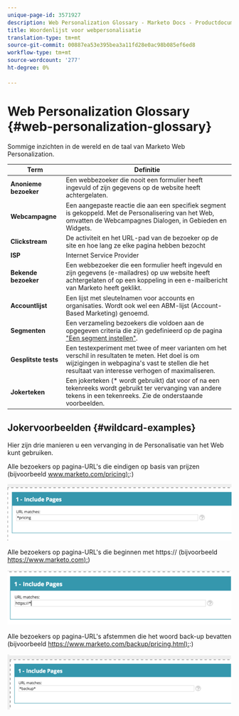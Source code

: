 ```yaml
---
unique-page-id: 3571927
description: Web Personalization Glossary - Marketo Docs - Productdocumentatie
title: Woordenlijst voor webpersonalisatie
translation-type: tm+mt
source-git-commit: 00887ea53e395bea3a11fd28e0ac98b085ef6ed8
workflow-type: tm+mt
source-wordcount: '277'
ht-degree: 0%

---
```



# Web Personalization Glossary {#web-personalization-glossary}

Sommige inzichten in de wereld en de taal van Marketo Web Personalization.

| Term | Definitie |
|---|---|
| **Anonieme bezoeker** | Een webbezoeker die nooit een formulier heeft ingevuld of zijn gegevens op de website heeft achtergelaten. |
| **Webcampagne** | Een aangepaste reactie die aan een specifiek segment is gekoppeld. Met de Personalisering van het Web, omvatten de Webcampagnes Dialogen, in Gebieden en Widgets. |
| **Clickstream** | De activiteit en het URL-pad van de bezoeker op de site en hoe lang ze elke pagina hebben bezocht |
| **ISP** | Internet Service Provider |
| **Bekende bezoeker** | Een webbezoeker die een formulier heeft ingevuld en zijn gegevens (e-mailadres) op uw website heeft achtergelaten of op een koppeling in een e-mailbericht van Marketo heeft geklikt. |
| **Accountlijst** | Een lijst met sleutelnamen voor accounts en organisaties. Wordt ook wel een ABM-lijst (Account-Based Marketing) genoemd. |
| **Segmenten** | Een verzameling bezoekers die voldoen aan de opgegeven criteria die zijn gedefinieerd op de pagina [&quot;Een segment instellen&quot;](../../../product-docs/web-personalization/using-web-segments/web-segments.md). |
| **Gesplitste tests** | Een testexperiment met twee of meer varianten om het verschil in resultaten te meten. Het doel is om wijzigingen in webpagina&#39;s vast te stellen die het resultaat van interesse verhogen of maximaliseren. |
| **Jokerteken** | Een jokerteken (* wordt gebruikt) dat voor of na een tekenreeks wordt gebruikt ter vervanging van andere tekens in een tekenreeks. Zie de onderstaande voorbeelden. |

## Jokervoorbeelden {#wildcard-examples}

Hier zijn drie manieren u een vervanging in de Personalisatie van het Web kunt gebruiken.

Alle bezoekers op pagina-URL&#39;s die eindigen op basis van prijzen (bijvoorbeeld [www.marketo.com/pricing):](http://www.marketo.com/pricing):)

![](assets/wildcard-example-1.png)

Alle bezoekers op pagina-URL&#39;s die beginnen met https:// (bijvoorbeeld [https://www.marketo.com):](https://www.marketo.com))

![](assets/wildcard-example-2.png)

Alle bezoekers op pagina-URL&#39;s afstemmen die het woord back-up bevatten (bijvoorbeeld [https://www.marketo.com/backup/pricing.html):](https://www.marketo.com/backup/pricing.html):)

![](assets/wildcard-example-3.png)

